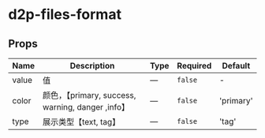 # d2p-files-format

## Props

<!-- @vuese:d2p-files-format:props:start -->
|Name|Description|Type|Required|Default|
|---|---|---|---|---|
|value|值|—|`false`|-|
|color|颜色，【primary, success, warning, danger ,info】|—|`false`|'primary'|
|type|展示类型【text, tag】|—|`false`|'tag'|

<!-- @vuese:d2p-files-format:props:end -->


